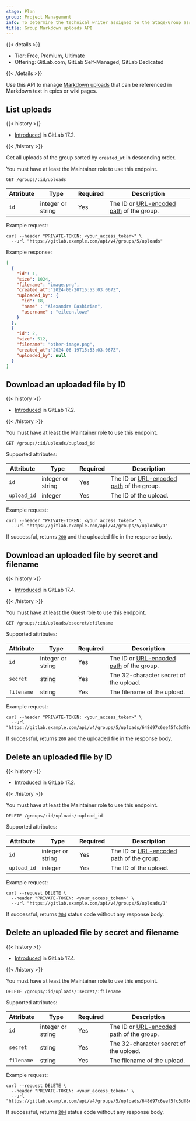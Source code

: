 ```yaml
---
stage: Plan
group: Project Management
info: To determine the technical writer assigned to the Stage/Group associated with this page, see https://handbook.gitlab.com/handbook/product/ux/technical-writing/#assignments
title: Group Markdown uploads API
---
```


{{< details >}}

- Tier: Free, Premium, Ultimate
- Offering: GitLab.com, GitLab Self-Managed, GitLab Dedicated

{{< /details >}}

Use this API to manage [Markdown uploads](../security/user_file_uploads.md) that can be referenced
in Markdown text in epics or wiki pages.

## List uploads

{{< history >}}

- [Introduced](https://gitlab.com/gitlab-org/gitlab/-/merge_requests/157066) in GitLab 17.2.

{{< /history >}}

Get all uploads of the group sorted by `created_at` in descending order.

You must have at least the Maintainer role to use this endpoint.

```plaintext
GET /groups/:id/uploads
```

| Attribute | Type              | Required | Description |
|-----------|-------------------|----------|-------------|
| `id`      | integer or string | Yes      | The ID or [URL-encoded path](rest/_index.md#namespaced-paths) of the group. |

Example request:

```shell
curl --header "PRIVATE-TOKEN: <your_access_token>" \
  --url "https://gitlab.example.com/api/v4/groups/5/uploads"
```

Example response:

```json
[
  {
    "id": 1,
    "size": 1024,
    "filename": "image.png",
    "created_at":"2024-06-20T15:53:03.067Z",
    "uploaded_by": {
      "id": 18,
      "name" : "Alexandra Bashirian",
      "username" : "eileen.lowe"
    }
  },
  {
    "id": 2,
    "size": 512,
    "filename": "other-image.png",
    "created_at":"2024-06-19T15:53:03.067Z",
    "uploaded_by": null
  }
]
```

## Download an uploaded file by ID

{{< history >}}

- [Introduced](https://gitlab.com/gitlab-org/gitlab/-/merge_requests/157066) in GitLab 17.2.

{{< /history >}}

You must have at least the Maintainer role to use this endpoint.

```plaintext
GET /groups/:id/uploads/:upload_id
```

Supported attributes:

| Attribute   | Type              | Required | Description |
|-------------|-------------------|----------|-------------|
| `id`        | integer or string | Yes      | The ID or [URL-encoded path](rest/_index.md#namespaced-paths) of the group. |
| `upload_id` | integer           | Yes      | The ID of the upload. |

Example request:

```shell
curl --header "PRIVATE-TOKEN: <your_access_token>" \
  --url "https://gitlab.example.com/api/v4/groups/5/uploads/1"
```

If successful, returns [`200`](rest/troubleshooting.md#status-codes) and the uploaded file in the response body.

## Download an uploaded file by secret and filename

{{< history >}}

- [Introduced](https://gitlab.com/gitlab-org/gitlab/-/merge_requests/164441) in GitLab 17.4.

{{< /history >}}

You must have at least the Guest role to use this endpoint.

```plaintext
GET /groups/:id/uploads/:secret/:filename
```

Supported attributes:

| Attribute   | Type              | Required | Description |
|-------------|-------------------|----------|-------------|
| `id`        | integer or string | Yes      | The ID or [URL-encoded path](rest/_index.md#namespaced-paths) of the group. |
| `secret`    | string            | Yes      | The 32-character secret of the upload. |
| `filename`  | string            | Yes      | The filename of the upload. |

Example request:

```shell
curl --header "PRIVATE-TOKEN: <your_access_token>" \
  --url "https://gitlab.example.com/api/v4/groups/5/uploads/648d97c6eef5fc5df8d1004565b3ee5a/sample.jpg"
```

If successful, returns [`200`](rest/troubleshooting.md#status-codes) and the uploaded file in the response body.

## Delete an uploaded file by ID

{{< history >}}

- [Introduced](https://gitlab.com/gitlab-org/gitlab/-/merge_requests/157066) in GitLab 17.2.

{{< /history >}}

You must have at least the Maintainer role to use this endpoint.

```plaintext
DELETE /groups/:id/uploads/:upload_id
```

Supported attributes:

| Attribute   | Type              | Required | Description |
|-------------|-------------------|----------|-------------|
| `id`        | integer or string | Yes      | The ID or [URL-encoded path](rest/_index.md#namespaced-paths) of the group. |
| `upload_id` | integer           | Yes      | The ID of the upload. |

Example request:

```shell
curl --request DELETE \
  --header "PRIVATE-TOKEN: <your_access_token>" \
  --url "https://gitlab.example.com/api/v4/groups/5/uploads/1"
```

If successful, returns [`204`](rest/troubleshooting.md#status-codes) status code without any response body.

## Delete an uploaded file by secret and filename

{{< history >}}

- [Introduced](https://gitlab.com/gitlab-org/gitlab/-/merge_requests/164441) in GitLab 17.4.

{{< /history >}}

You must have at least the Maintainer role to use this endpoint.

```plaintext
DELETE /groups/:id/uploads/:secret/:filename
```

Supported attributes:

| Attribute   | Type              | Required | Description |
|-------------|-------------------|----------|-------------|
| `id`        | integer or string | Yes      | The ID or [URL-encoded path](rest/_index.md#namespaced-paths) of the group. |
| `secret`    | string            | Yes      | The 32-character secret of the upload. |
| `filename`  | string            | Yes      | The filename of the upload. |

Example request:

```shell
curl --request DELETE \
  --header "PRIVATE-TOKEN: <your_access_token>" \
  --url "https://gitlab.example.com/api/v4/groups/5/uploads/648d97c6eef5fc5df8d1004565b3ee5a/sample.jpg"
```

If successful, returns [`204`](rest/troubleshooting.md#status-codes) status code without any response body.
